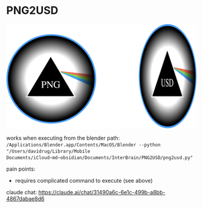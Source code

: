 # PNG2USD
![](PNG2USD.png)

works when executing from the blender path:
`/Applications/Blender.app/Contents/MacOS/Blender --python "/Users/davidrug/Library/Mobile Documents/iCloud~md~obsidian/Documents/InterBrain/PNG2USD/png2usd.py"`

pain points:
- requires complicated command to execute (see above)
  
claude chat: https://claude.ai/chat/31490a6c-6e1c-499b-a8bb-4867dabae8d6
